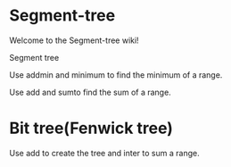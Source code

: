 # Segment-tree



Welcome to the Segment-tree wiki!

Segment tree

Use addmin and minimum to find the minimum of a range.

Use add and sumto find the sum of a range.


# Bit tree(Fenwick tree)

Use add to create the tree and inter to sum a range.
